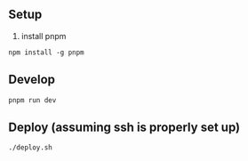 ## Setup

1. install pnpm
```
npm install -g pnpm
```

## Develop
```
pnpm run dev
```

## Deploy (assuming ssh is properly set up)
```
./deploy.sh
```